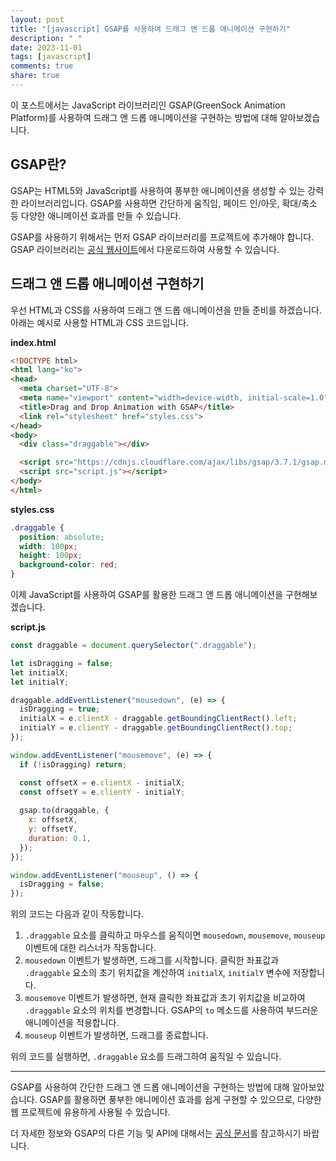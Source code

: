 ```yaml
---
layout: post
title: "[javascript] GSAP를 사용하여 드래그 앤 드롭 애니메이션 구현하기"
description: " "
date: 2023-11-01
tags: [javascript]
comments: true
share: true
---
```


이 포스트에서는 JavaScript 라이브러리인 GSAP(GreenSock Animation Platform)를 사용하여 드래그 앤 드롭 애니메이션을 구현하는 방법에 대해 알아보겠습니다.

## GSAP란?

GSAP는 HTML5와 JavaScript를 사용하여 풍부한 애니메이션을 생성할 수 있는 강력한 라이브러리입니다. GSAP를 사용하면 간단하게 움직임, 페이드 인/아웃, 확대/축소 등 다양한 애니메이션 효과를 만들 수 있습니다.

GSAP를 사용하기 위해서는 먼저 GSAP 라이브러리를 프로젝트에 추가해야 합니다. GSAP 라이브러리는 [공식 웹사이트](https://greensock.com/gsap/)에서 다운로드하여 사용할 수 있습니다.

## 드래그 앤 드롭 애니메이션 구현하기

우선 HTML과 CSS를 사용하여 드래그 앤 드롭 애니메이션을 만들 준비를 하겠습니다. 아래는 예시로 사용할 HTML과 CSS 코드입니다.

**index.html**

```html
<!DOCTYPE html>
<html lang="ko">
<head>
  <meta charset="UTF-8">
  <meta name="viewport" content="width=device-width, initial-scale=1.0">
  <title>Drag and Drop Animation with GSAP</title>
  <link rel="stylesheet" href="styles.css">
</head>
<body>
  <div class="draggable"></div>

  <script src="https://cdnjs.cloudflare.com/ajax/libs/gsap/3.7.1/gsap.min.js"></script>
  <script src="script.js"></script>
</body>
</html>
```

**styles.css**

```css
.draggable {
  position: absolute;
  width: 100px;
  height: 100px;
  background-color: red;
}
```

이제 JavaScript를 사용하여 GSAP를 활용한 드래그 앤 드롭 애니메이션을 구현해보겠습니다.

**script.js**

```javascript
const draggable = document.querySelector(".draggable");

let isDragging = false;
let initialX;
let initialY;

draggable.addEventListener("mousedown", (e) => {
  isDragging = true;
  initialX = e.clientX - draggable.getBoundingClientRect().left;
  initialY = e.clientY - draggable.getBoundingClientRect().top;
});

window.addEventListener("mousemove", (e) => {
  if (!isDragging) return;

  const offsetX = e.clientX - initialX;
  const offsetY = e.clientY - initialY;
  
  gsap.to(draggable, {
    x: offsetX,
    y: offsetY,
    duration: 0.1,
  });
});

window.addEventListener("mouseup", () => {
  isDragging = false;
});
```

위의 코드는 다음과 같이 작동합니다.

1. `.draggable` 요소를 클릭하고 마우스를 움직이면 `mousedown`, `mousemove`, `mouseup` 이벤트에 대한 리스너가 작동합니다.
2. `mousedown` 이벤트가 발생하면, 드래그를 시작합니다. 클릭한 좌표값과 `.draggable` 요소의 초기 위치값을 계산하여 `initialX`, `initialY` 변수에 저장합니다.
3. `mousemove` 이벤트가 발생하면, 현재 클릭한 좌표값과 초기 위치값을 비교하여 `.draggable` 요소의 위치를 변경합니다. GSAP의 `to` 메소드를 사용하여 부드러운 애니메이션을 적용합니다.
4. `mouseup` 이벤트가 발생하면, 드래그를 종료합니다.

위의 코드를 실행하면, `.draggable` 요소를 드래그하여 움직일 수 있습니다.

---

GSAP를 사용하여 간단한 드래그 앤 드롭 애니메이션을 구현하는 방법에 대해 알아보았습니다. GSAP를 활용하면 풍부한 애니메이션 효과를 쉽게 구현할 수 있으므로, 다양한 웹 프로젝트에 유용하게 사용될 수 있습니다.

더 자세한 정보와 GSAP의 다른 기능 및 API에 대해서는 [공식 문서](https://greensock.com/docs/)를 참고하시기 바랍니다.